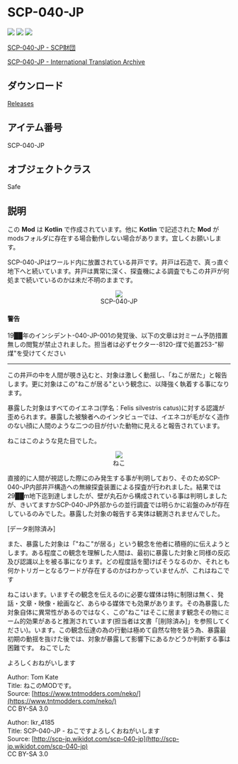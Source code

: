 <link rel="stylesheet" href="https://stackpath.bootstrapcdn.com/bootstrap/4.3.1/css/bootstrap.min.css" integrity="sha384-ggOyR0iXCbMQv3Xipma34MD+dH/1fQ784/j6cY/iJTQUOhcWr7x9JvoRxT2MZw1T" crossorigin="anonymous">

# SCP-040-JP

![](https://badgen.net/github/license/sharo-jef/scp040jp)
![](https://badgen.net/github/release/sharo-jef/scp040jp)
![](https://badgen.net/github/last-commit/sharo-jef/scp040jp)

[SCP-040-JP - SCP財団](http://scp-jp.wikidot.com/scp-040-jp)

[SCP-040-JP - International Translation Archive](http://scp-int.wikidot.com/scp-040-jp)

## ダウンロード

[Releases](https://github.com/sharo-jef/scp040jp/releases)

## アイテム番号

SCP-040-JP

## オブジェクトクラス

Safe

## 説明

<div class="alert alert-warning">
この <b>Mod</b> は <b>Kotlin</b> で作成されています。他に <b>Kotlin</b> で記述された <b>Mod</b> が modsフォルダに存在する場合動作しない場合があります。宜しくお願いします。
</div>

SCP-040-JPはワールド内に放置されている井戸です。井戸は石造で、真っ直ぐ地下へと続いています。井戸は異常に深く、探査機による調査でもこの井戸が何処まで続いているのかは未だ不明のままです。

<figure class="figure-image figure-image-fotolife" title="SCP-040-JP" style="text-align: center;">
<img src="https://cdn-ak.f.st-hatena.com/images/fotolife/s/sharo-jef/20201220/20201220042307.png">
<figcaption>SCP-040-JP</figcaption>
</figure>

<div class="alert alert-danger">
    <h4>警告</h4>
    <p>
        19██年のインシデント-040-JP-001の発覚後、以下の文章は対ミーム予防措置無しの閲覧が禁止されました。担当者は必ずセクター-8120-煤で処置253-"柳煤"を受けてください
    </p>
</div>

<hr />

この井戸の中を人間が覗き込むと、対象は激しく動揺し、「ねこが居た」と報告します。更に対象はこの"ねこが居る"という観念に、以降強く執着する事になります。

暴露した対象はすべてのイエネコ(学名：Felis silvestris catus)に対する認識が歪められます。暴露した被験者へのインタビューでは、イエネコが毛がなく造作のない顔に人間のような二つの目が付いた動物に見えると報告されています。

ねこはこのような見た目でした。

<figure class="figure-image figure-image-fotolife" title="ねこ" style="text-align: center;">
<img src="https://cdn-ak.f.st-hatena.com/images/fotolife/s/sharo-jef/20201220/20201220041448.png">
<figcaption>ねこ</figcaption>
</figure>

直接的に人間が視認した際にのみ発生する事が判明しており、そのためSCP-040-JP内部井戸構造への無線探査装置による探査が行われました。結果では29██m地下迄到達しましたが、壁が丸石から構成されている事は判明しましたが、きいてますかSCP-040-JP外部からの並行調査では明らかに岩盤のみが存在しているのみでした。暴露した対象の報告する実体は観測されませんでした。

[データ削除済み]

また、暴露した対象は「"ねこ"が居る」という観念を他者に積極的に伝えようとします。ある程度この観念を理解した人間は、最初に暴露した対象と同様の反応及び認識以上を被る事になります。どの程度話を聞けばそうなるのか、それとも何かトリガーとなるワードが存在するのかはわかっていませんが、これはねこです

ねこはいます。いますその観念を伝えるのに必要な媒体は特に制限は無く、発話・文章・映像・絵画など、あらゆる媒体でも効果があります。その為暴露した対象自体に異常性があるのではなく、この"ねこ"はそこに居ます観念その物にミーム的効果があると推測されています(担当者は文書「[削除済み]」を参照してください)。います。この観念伝達の為の行動は極めて自然な物を装う為、暴露最初期の動揺を抜けた後では、対象が暴露して影響下にあるかどうか判断する事は困難です。
ねこでした

よろしくおねがいします

Author: Tom Kate  
Title: ねこのMODです。  
Source: [https://www.tntmodders.com/neko/](https://www.tntmodders.com/neko/)  
CC BY-SA 3.0

Author: Ikr_4185  
Title: SCP-040-JP - ねこですよろしくおねがいします  
Source: [http://scp-jp.wikidot.com/scp-040-jp](http://scp-jp.wikidot.com/scp-040-jp)  
CC BY-SA 3.0
